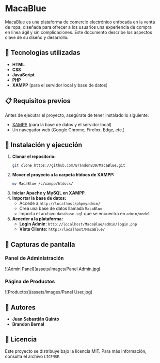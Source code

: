 # MacaBlue

MacaBlue es una plataforma de comercio electrónico enfocada en la venta de ropa, diseñada para ofrecer a los usuarios una experiencia de compra en línea ágil y sin complicaciones. Este documento describe los aspectos clave de su diseño y desarrollo.

## 📌 Tecnologías utilizadas

- **HTML**
- **CSS**
- **JavaScript**
- **PHP**
- **XAMPP** (para el servidor local y base de datos)

## 📋 Requisitos previos

Antes de ejecutar el proyecto, asegúrate de tener instalado lo siguiente:

- [XAMPP](https://www.apachefriends.org/es/index.html) (para la base de datos y el servidor local)
- Un navegador web (Google Chrome, Firefox, Edge, etc.)

## 🚀 Instalación y ejecución

1. **Clonar el repositorio:**
   ```bash
   git clone https://github.com/BrandonB30/MacaBlue.git
   ```
2. **Mover el proyecto a la carpeta htdocs de XAMPP:**
   ```bash
   mv MacaBlue /c/xampp/htdocs/
   ```
3. **Iniciar Apache y MySQL en XAMPP.**
4. **Importar la base de datos:**
   - Accede a `http://localhost/phpmyadmin/`
   - Crea una base de datos llamada `MacaBlue`
   - Importa el archivo `database.sql` que se encuentra en `admin/model`
5. **Acceder a la plataforma:**
   - **Login Admin:** `http://localhost/MacaBlue/admin/login.php`
   - **Vista Cliente:** `http://localhost/MacaBlue/`

## 📸 Capturas de pantalla

### Panel de Administración
![Admin Panel](assets/images/Panel Admin.jpg)

### Página de Productos
![Productos](assets/images/Panel User.jpg)

## 👥 Autores

- **Juan Sebastián Quinto**
- **Brandon Bernal**

## 📄 Licencia

Este proyecto se distribuye bajo la licencia MIT. Para más información, consulta el archivo `LICENSE`.
